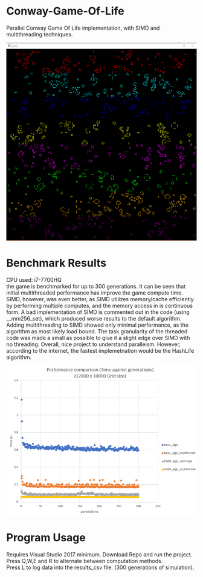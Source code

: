 # Conway-Game-Of-Life
Parallel Conway Game Of Life implementation, with SIMD and multithreading techniques.

<img src="GameOfLife/images/conway.png">

# Benchmark Results
CPU used: i7-7700HQ  
the game is benchmarked for up to 300 generations. It can be seen that initial multithreaded performance has improve the game compute time. SIMD, however, was even better, as SIMD utilizes memory/cache efficiently by performing multiple computes, and the memory access in is continuous form. A bad implementation of SIMD is commented out in the code (using __mm256_set), which produced worse results to the default algorithm. Adding multithreading to SIMD showed only minimal performance, as the algorithm as most likely load bound. The task granularity of the threaded code was made a small as possible to give it a slight edge over SIMD with no threading. Overall, nice project to understand paralleism. However, according to the internet, the fastest implemetnation would be the HashLife algorithm.
  
<img src="GameOfLife/images/benchmark.png">

# Program Usage
Requires Visual Studio 2017 minimum. Download Repo and run the project.  
Press Q,W,E and R to alternate between computation methods.  
Press L to log data into the results_csv file. (300 generations of simulation).  
